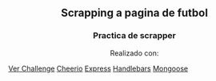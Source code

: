 

<h2 align=center>Scrapping a pagina de futbol</h2>
<h3 align="center">Practica de scrapper</h3>

  <p align="center">Realizado con:</p>
 <a target="_blank" href="https://challengescrapper-production.up.railway.app/">Ver Challenge</a>
  <a target=_blank href="https://cheerio.js.org/">Cheerio</a>
    <a target=_blank href="https://expressjs.com/es/">Express</a>
    <a target=_blank href="https://handlebarsjs.com/">Handlebars</a>
    <a target=_blank href="https://mongoosejs.com/">Mongoose</a>
   
  

  
